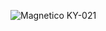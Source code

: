 ![Magnetico KY-021](https://github.com/Brandon-SR/Sensores_R2/assets/132231023/520849e5-c8de-4154-89e9-1a5e3ae75246)

